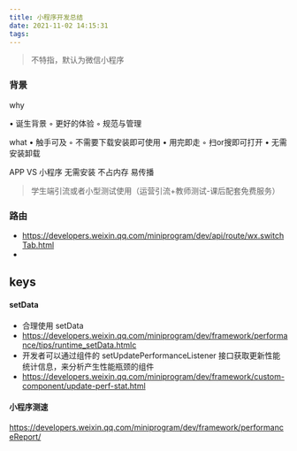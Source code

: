 ```yaml
---
title: 小程序开发总结
date: 2021-11-02 14:15:31
tags:
---
```

> 不特指，默认为微信小程序

### 背景

why

• 诞生背景
	◦ 更好的体验
	◦ 规范与管理

what
• 触手可及
	◦ 不需要下载安装即可使用
• 用完即走
	◦ 扫or搜即可打开
• 无需安装卸载

APP VS 小程序
无需安装
不占内存
易传播

> 学生端引流或者小型测试使用（运营引流+教师测试-课后配套免费服务）

### 路由
- https://developers.weixin.qq.com/miniprogram/dev/api/route/wx.switchTab.html
- 


## keys
#### setData
- 合理使用 setData
- https://developers.weixin.qq.com/miniprogram/dev/framework/performance/tips/runtime_setData.htmlc
- 开发者可以通过组件的 setUpdatePerformanceListener 接口获取更新性能统计信息，来分析产生性能瓶颈的组件 
- https://developers.weixin.qq.com/miniprogram/dev/framework/custom-component/update-perf-stat.html


#### 小程序测速

https://developers.weixin.qq.com/miniprogram/dev/framework/performanceReport/
